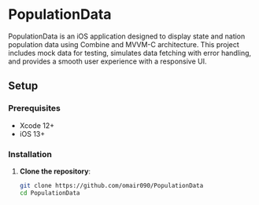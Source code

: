 # PopulationData

PopulationData is an iOS application designed to display state and nation population data using Combine and MVVM-C architecture. This project includes mock data for testing, simulates data fetching with error handling, and provides a smooth user experience with a responsive UI.

## Setup

### Prerequisites
- Xcode 12+
- iOS 13+

### Installation

1. **Clone the repository**:
   ```bash
   git clone https://github.com/omair090/PopulationData
   cd PopulationData
